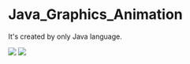 # Java_Graphics_Animation
 It's created by only Java language.

<img src="Screenshot1.png" >
<img src="Screenshot2.png" >
